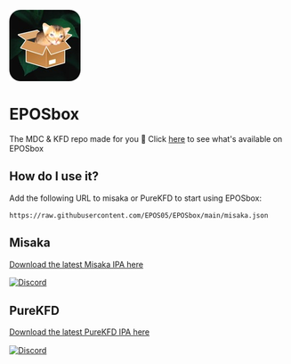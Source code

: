 ![Icon](https://raw.githubusercontent.com/EPOS05/EPOSbox/main/RepoAssets/leafEPOSbox_github.png)
# EPOSbox
The MDC & KFD repo made for you 🍃
Click [here](https://lrdsnow.github.io/lrdsnow/purekfd/pkgviewer.html?repourl=https://raw.githubusercontent.com/EPOS05/EPOSbox/main/misaka.json) to see what's available on EPOSbox

## How do I use it?
Add the following URL to misaka or PureKFD to start using EPOSbox:
```
https://raw.githubusercontent.com/EPOS05/EPOSbox/main/misaka.json
```

## Misaka
[Download the latest Misaka IPA here](https://github.com/straight-tamago/misaka/releases/latest)

<a href='https://discord.gg/KSExeZVAGX'><img align='center' alt='Discord' src='https://img.shields.io/discord/1156843198799421490?color=36309d&label=DISCORD&logo=discord&logoColor=white&style=for-the-badge'></a>

## PureKFD
[Download the latest PureKFD IPA here](https://github.com/Lrdsnow/PureKFD/releases/latest)

<a href='https://discord.gg/hEua3xmgCp'><img align='center' alt='Discord' src='https://img.shields.io/discord/1140456506119176224?color=36309d&label=DISCORD&logo=discord&logoColor=white&style=for-the-badge'></a>
